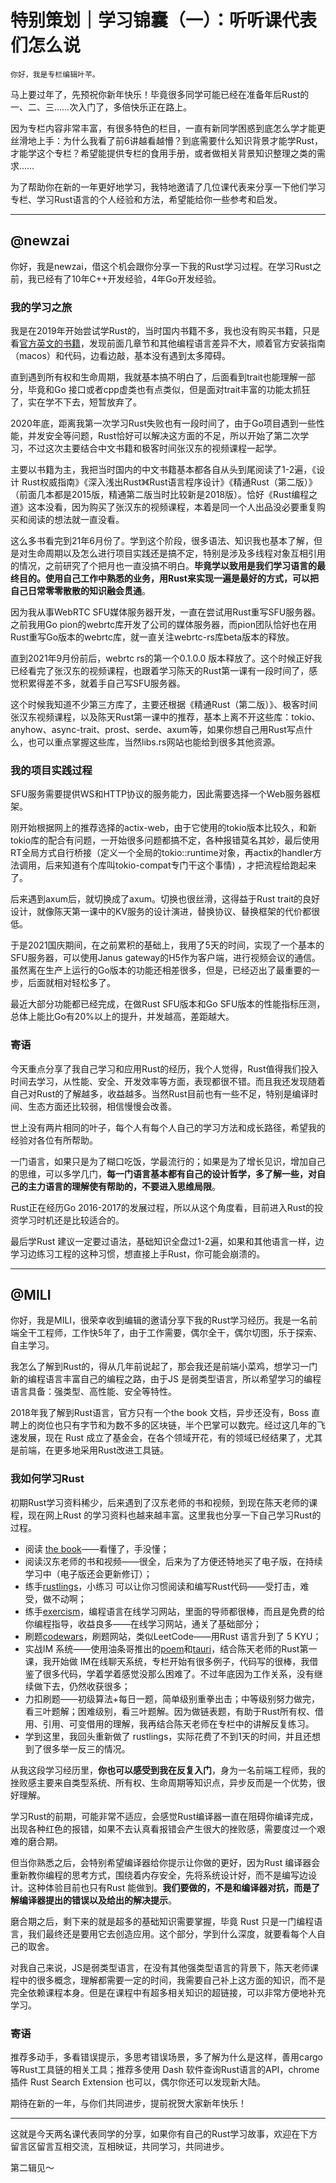 # 特别策划｜学习锦囊（一）：听听课代表们怎么说
    
    你好，我是专栏编辑叶芊。

马上要过年了，先预祝你新年快乐！毕竟很多同学可能已经在准备年后Rust的一、二、三……次入门了，多倍快乐正在路上。

因为专栏内容非常丰富，有很多特色的栏目，一直有新同学困惑到底怎么学才能更丝滑地上手：为什么我看了前6讲越看越懵？到底需要什么知识背景才能学Rust，才能学这个专栏？希望能提供专栏的食用手册，或者做相关背景知识整理之类的需求……

为了帮助你在新的一年更好地学习，我特地邀请了几位课代表来分享一下他们学习专栏、学习Rust语言的个人经验和方法，希望能给你一些参考和启发。

* * *

## @newzai

你好，我是newzai，借这个机会跟你分享一下我的Rust学习过程。在学习Rust之前，我已经有了10年C++开发经验，4年Go开发经验。

### 我的学习之旅

我是在2019年开始尝试学Rust的，当时国内书籍不多，我也没有购买书籍，只是看[官方英文的书籍](https://doc.rust-lang.org/book)，发现前面几章节和其他编程语言差异不大，顺着官方安装指南（macos）和代码，边看边敲，基本没有遇到太多障碍。

直到遇到所有权和生命周期，我就基本搞不明白了，后面看到trait也能理解一部分，毕竟和Go 接口或者cpp虚类也有点类似，但是面对trait丰富的功能太抓狂了，实在学不下去，短暂放弃了。

2020年底，距离我第一次学习Rust失败也有一段时间了，由于Go项目遇到一些性能，并发安全等问题，Rust恰好可以解决这方面的不足，所以开始了第二次学习，不过这次主要结合中文书籍和极客时间张汉东的视频课程一起学。

主要以书籍为主，我把当时国内的中文书籍基本都各自从头到尾阅读了1-2遍，《设计 Rust权威指南》《深入浅出Rust》《Rust语言程序设计》《精通Rust（第二版）》（前面几本都是2015版，精通第二版当时比较新是2018版）。恰好《Rust编程之道》这本没看，因为购买了张汉东的视频课程，本着是同一个人出品没必要重复购买和阅读的想法就一直没看。

这么多书看完到21年6月份了。学到这个阶段，很多语法、知识我也基本了解，但是对生命周期以及怎么进行项目实践还是搞不定，特别是涉及多线程对象互相引用的情况，之前研究了个把月也一直没搞不明白。**毕竟学以致用是我们学习语言的最终目的。使用自己工作中熟悉的业务，用Rust来实现一遍是最好的方式，可以把自己日常零零散散的知识融会贯通**。

因为我从事WebRTC SFU媒体服务器开发，一直在尝试用Rust重写SFU服务器。之前我用Go pion的webrtc库开发了公司的媒体服务器，而pion团队恰好也在用Rust重写Go版本的webrtc库，就一直关注webrtc-rs库beta版本的释放。

直到2021年9月份前后，webrtc rs的第一个0.1.0.0 版本释放了。这个时候正好我已经看完了张汉东的视频课程，也跟着学习陈天的Rust第一课有一段时间了，感觉积累得差不多，就着手自己写SFU服务器。

这个时候我知道不少第三方库了，主要还根据《精通Rust（第二版）》、极客时间张汉东视频课程，以及陈天Rust第一课中的推荐，基本上离不开这些库：tokio、anyhow、async-trait、prost、serde、axum等，如果你想自己用Rust写点什么，也可以重点掌握这些库，当然libs.rs网站也能给到很多其他资源。

### 我的项目实践过程

SFU服务需要提供WS和HTTP协议的服务能力，因此需要选择一个Web服务器框架。

刚开始根据网上的推荐选择的actix-web，由于它使用的tokio版本比较久，和新tokio库的配合有问题，一开始很多问题都搞不定，各种报错莫名其妙，最后使用RT全局方式自行桥接（定义一个全局的tokio::runtime对象，再actix的handler方法调用，后来知道有个库叫tokio-compat专门干这个事情) ，才把流程给跑起来了。

后来遇到axum后，就切换成了axum。切换也很丝滑，这得益于Rust trait的良好设计，就像陈天第一课中的KV服务的设计演进，替换协议、替换框架的代价都很低。

于是2021国庆期间，在之前累积的基础上，我用了5天的时间，实现了一个基本的SFU服务器，可以使用Janus gateway的H5作为客户端，进行视频会议的通信。虽然离在生产上运行的Go版本的功能还相差很多，但是，已经迈出了最重要的一步，后面就相对轻松多了。

最近大部分功能都已经完成，在做Rust SFU版本和Go SFU版本的性能指标压测，总体上能比Go有20%以上的提升，并发越高，差距越大。

### 寄语

今天重点分享了我自己学习和应用Rust的经历，我个人觉得，Rust值得我们投入时间去学习，从性能、安全、开发效率等方面，表现都很不错。而且我还发现随着自己对Rust的了解越多，收益越多。当然Rust目前也有一些不足，特别是编译时间、生态方面还比较弱，相信慢慢会改善。

世上没有两片相同的叶子，每个人有每个人自己的学习方法和成长路径，希望我的经验对各位有所帮助。

一门语言，如果只是为了糊口吃饭，学最流行的；如果是为了增长见识，增加自己的思维，可以多学几门，**每一门语言基本都有自己的设计哲学，多了解一些，对自己的主力语言的理解使有帮助的，不要进入思维局限**。

Rust正在经历Go 2016-2017的发展过程，所以从这个角度看，目前进入Rust的投资学习时机还是比较适合的。

最后学Rust 建议一定要过语法，基础知识全盘过1-2遍，如果和其他语言一样，边学习边练习工程的这种习惯，想直接上手Rust，你可能会崩溃的。

* * *

## @MILI

你好，我是MILI，很荣幸收到编辑的邀请分享下我的Rust学习经历。我是一名前端全干工程师，工作快5年了，由于工作需要，偶尔全干，偶尔切图，乐于探索、自主学习。

我怎么了解到Rust的，得从几年前说起了，那会我还是前端小菜鸡，想学习一门新的编程语言丰富自己的编程之路，由于JS 是弱类型语言，所以希望学习的编程语言具备：强类型、高性能、安全等特性。

2018年我了解到Rust语言，官方只有一个the book 文档，异步还没有，Boss 直聘上的岗位也只有字节和为数不多的区块链，半个巴掌可以数完。经过这几年的飞速发展，现在 Rust 成立了基金会，在各个领域开花，有的领域已经结果了，尤其是前端，在更多地采用Rust改进工具链。

### 我如何学习Rust

初期Rust学习资料稀少，后来遇到了汉东老师的书和视频，到现在陈天老师的课程，现在网上Rust 的学习资料也越来越丰富。这里我也分享一下自己学习Rust的过程。

*   阅读 [the book](https://kaisery.github.io/trpl-zh-cn)——看懂了，手没懂；
*   阅读汉东老师的书和视频——很全，后来为了方便还特地买了电子版，在持续学习中（电子版还会更新修订）；
*   练手[rustlings](https://github.com/rust-lang/rustlings)，小练习 可以让你习惯阅读和编写Rust代码——受打击，难受，做不动啊；
*   练手[exercism](https://exercism.org)，编程语言在线学习网站，里面的导师都很棒，而且是免费的给你编程指导，收益良多——在线学习网站，通关了基础部分；
*   刷题[codewars](https://www.codewars.com)，刷题网站，类似LeetCode——用Rust 语言升到了 5 KYU；
*   实战IM 系统——使用油条哥推出的[poem](https://github.com/poem-web/poem)和[tauri](https://tauri.studio)，结合陈天老师的Rust第一课，我开始做 IM在线聊天系统，专栏开始有很多例子，代码写的很棒，我借鉴了很多代码，学着学着感觉没那么困难了。不过年底因为工作关系，没有继续做下去，仍然收获很多；
*   力扣刷题——初级算法+每日一题，简单级别重拳出击；中等级别努力做完，看三叶题解；困难级别，看三叶题解。因为做链表题，有助于Rust所有权、借用、引用、可变借用的理解，我再结合陈天老师在专栏中的讲解反复练习。
*   学到这里，我回头重新做了 rustlings，实际花费了不到1天的时间，并且还想到了很多举一反三的情况。

从我这段学习经历里，**你也可以感受到我在反复入门**，身为一名前端工程师，我的挫败感主要来自类型系统、所有权、生命周期等知识点，异步反而是一个优势，很好理解。

学习Rust的前期，可能非常不适应，会感觉Rust编译器一直在阻碍你编译完成，出现各种红色的报错，如果不去认真看报错会产生很大的挫败感，需要度过一个艰难的磨合期。

但当你熟悉之后，会特别希望编译器给你提示让你做的更好，因为Rust 编译器会重新教你编程的思考方式，围绕着内存安全，先将系统设计好，而不是编写边设计。这种体验目前也只有Rust 能做到。**我们要做的，不是和编译器对抗，而是了解编译器提出的错误以及给出的解决提示**。

磨合期之后，剩下来的就是超多的基础知识需要掌握，毕竟 Rust 只是一门编程语言，我们最终还是要用它去创造应用。这个部分，学到什么深度，就要看每个人自己的取舍。

对我自己来说，JS是弱类型语言，在没有其他强类型语言的背景下，陈天老师课程中的很多概念，理解都需要一定的时间，我需要自己补上这方面的知识，而不是完全依赖课程本身。但是在课程中有超多相关知识的超链接，可以非常方便地补充学习。

### 寄语

推荐多动手，多看错误提示，多思考错误场景，多了解为什么是这样，善用cargo 等Rust工具链的相关工具；推荐多使用 Dash 软件查询Rust语言的API，chrome插件 Rust Search Extension 也可以，偶尔你还可以发现新大陆。

期待在新的一年，与你们共同进步，提前祝贺大家新年快乐！

* * *

这就是今天两名课代表同学的分享，如果你有自己的Rust学习故事，欢迎在下方留言区留言互相交流，互相映证，共同学习，共同进步。

第二辑见～
    